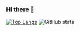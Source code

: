 ### Hi there 👋
[![Top Langs](https://github-readme-stats.vercel.app/api/top-langs/?username=JamesWheadon)](https://github.com/JamesWheadon/github-readme-stats)
![GitHub stats](https://github-readme-stats.vercel.app/api?username=JamesWheadon&show_icons=true)
<!--
**JamesWheadon/JamesWheadon** is a ✨ _special_ ✨ repository because its `README.md` (this file) appears on your GitHub profile.

Here are some ideas to get you started:

- 🔭 I’m currently working on ...
- 🌱 I’m currently learning ...
- 👯 I’m looking to collaborate on ...
- 🤔 I’m looking for help with ...
- 💬 Ask me about ...
- 📫 How to reach me: ...
- 😄 Pronouns: ...
- ⚡ Fun fact: ...
-->
